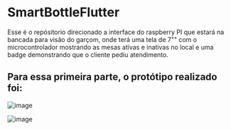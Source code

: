 # SmartBottleFlutter
Esse é o repósitorio direcionado a interface do raspberry PI que estará na bancada para visão do garçom, onde terá uma tela de 7"" com o microcontrolador mostrando as mesas ativas e inativas no local e uma badge demonstrando que o cliente pediu atendimento.

## Para essa primeira parte, o protótipo realizado foi:

![image](https://user-images.githubusercontent.com/56928106/193954037-4a61742f-8756-45bc-aa5e-f344b66a374d.png)


![image](https://user-images.githubusercontent.com/56928106/193954140-fcbe009a-44ce-455a-a143-1880ee2f11f1.png)
